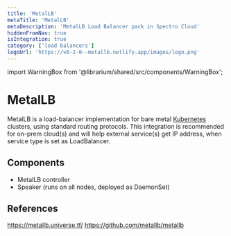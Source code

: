 ```yaml
---
title: 'MetalLB'
metaTitle: 'MetalLB'
metaDescription: 'MetalLB Load Balancer pack in Spectro Cloud'
hiddenFromNav: true
isIntegration: true
category: ['load balancers']
logoUrl: 'https://v0-2-0--metallb.netlify.app/images/logo.png'
---
```


import WarningBox from '@librarium/shared/src/components/WarningBox';

# MetalLB

MetalLB is a load-balancer implementation for bare metal [Kubernetes](https://kubernetes.io/) clusters, using standard routing protocols. This integration is recommended for on-prem cloud(s) and will help external service(s) get IP address, when service type is set as LoadBalancer.

## Components

* MetalLB controller
* Speaker (runs on all nodes, deployed as DaemonSet)

## References

https://metallb.universe.tf/
https://github.com/metallb/metallb
